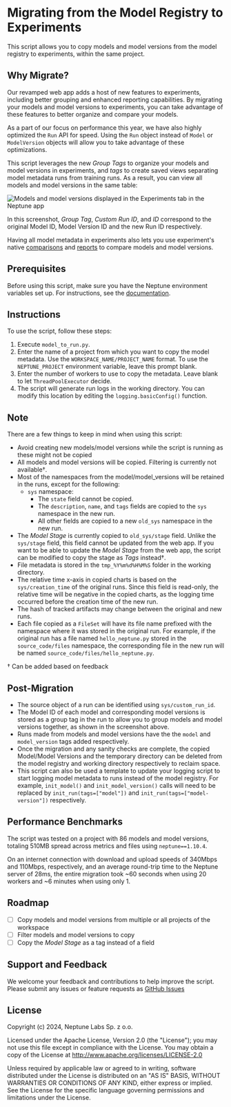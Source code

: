 # Migrating from the Model Registry to Experiments

This script allows you to copy models and model versions from the model registry to experiments, within the same project.

## Why Migrate?
Our revamped web app adds a host of new features to experiments, including better grouping and enhanced reporting capabilities. By migrating your models and model versions to experiments, you can take advantage of these features to better organize and compare your models.

As a part of our focus on performance this year, we have also highly optimized the `Run` API  for speed. Using the `Run` object instead of `Model` or `ModelVersion` objects will allow you to take advantage of these optimizations.

This script leverages the new *Group Tags* to organize your models and model versions in experiments, and *tags* to create saved views separating model metadata runs from training runs. As a result, you can view all models and model versions in the same table:

![Models and model versions displayed in the Experiments tab in the Neptune app](https://neptune.ai/wp-content/uploads/2024/07/MRtoRun.png)

In this screenshot, _Group Tag_, _Custom Run ID_, and _ID_ correspond to the original Model ID, Model Version ID and the new Run ID respectively.

Having all model metadata in experiments also lets you use experiment's native [comparisons](https://docs.neptune.ai/usage/tutorial/#compare-the-runs) and [reports](https://docs.neptune.ai/app/reports/) to compare models and model versions.


## Prerequisites

Before using this script, make sure you have the Neptune environment variables set up. For instructions, see the [documentation](https://docs.neptune.ai/setup/setting_credentials/).

## Instructions

To use the script, follow these steps:

1. Execute `model_to_run.py`.
2. Enter the name of a project from which you want to copy the model metadata. Use the `WORKSPACE_NAME/PROJECT_NAME` format. To use the `NEPTUNE_PROJECT` environment variable, leave this prompt blank.
3. Enter the number of workers to use to copy the metadata. Leave blank to let `ThreadPoolExecutor` decide.
4. The script will generate run logs in the working directory. You can modify this location by editing the `logging.basicConfig()` function.


## Note

There are a few things to keep in mind when using this script:

- Avoid creating new models/model versions while the script is running as these might not be copied
- All models and model versions will be copied. Filtering is currently not available†.
- Most of the namespaces from the model/model_versions will be retained in the runs, except for the following:
  - `sys` namespace:
    - The `state` field cannot be copied.
    - The `description`, `name`, and `tags` fields are copied to the `sys` namespace in the new run.
    - All other fields are copied to a new `old_sys` namespace in the new run.
- The _Model Stage_ is currently copied to `old_sys/stage` field. Unlike the `sys/stage` field, this field cannot be updated from the web app. If you want to be able to update the _Model Stage_ from the web app, the script can be modified to copy the stage as _Tags_ instead†.
- File metadata is stored in the `tmp_%Y%m%d%H%M%S` folder in the working directory.
- The relative time x-axis in copied charts is based on the `sys/creation_time` of the original runs. Since this field is read-only, the relative time will be negative in the copied charts, as the logging time occurred before the creation time of the new run.
- The hash of tracked artifacts may change between the original and new runs.
- Each file copied as a `FileSet` will have its file name prefixed with the namespace where it was stored in the original run. For example, if the original run has a file named `hello_neptune.py` stored in the `source_code/files` namespace, the corresponding file in the new run will be named `source_code/files/hello_neptune.py`.

† Can be added based on feedback

## Post-Migration
- The source object of a run can be identified using `sys/custom_run_id`.
- The Model ID of each model and corresponding model versions is stored as a group tag in the run to allow you to group models and model versions together, as shown in the screenshot above.
- Runs made from models and model versions have the the `model` and `model_version` tags added respectively.
- Once the migration and any sanity checks are complete, the copied Model/Model Versions and the temporary directory can be deleted from the model registry and working directory respectively to reclaim space.
- This script can also be used a template to update your logging script to start logging model metadata to runs instead of the model registry. For example, `init_model()` and `init_model_version()` calls will need to be replaced by `init_run(tags=["model"])` and `init_run(tags=["model-version"])` respectively.

## Performance Benchmarks

The script was tested on a project with 86 models and model versions, totaling 510MB spread across metrics and files using `neptune==1.10.4`.  

On an internet connection with download and upload speeds of 340Mbps and 110Mbps, respectively, and an average round-trip time to the Neptune server of 28ms, the entire migration took ~60 seconds when using 20 workers and ~6 minutes when using only 1.

## Roadmap

- [ ] Copy models and model versions from multiple or all projects of the workspace
- [ ] Filter models and model versions to copy
- [ ] Copy the _Model Stage_ as a tag instead of a field

## Support and Feedback

We welcome your feedback and contributions to help improve the script. Please submit any issues or feature requests as [GitHub Issues](https://github.com/neptune-ai/examples/issues)

## License

Copyright (c) 2024, Neptune Labs Sp. z o.o.

Licensed under the Apache License, Version 2.0 (the "License"); you may not use this file except in compliance with the License. You may obtain a copy of the License at http://www.apache.org/licenses/LICENSE-2.0

Unless required by applicable law or agreed to in writing, software distributed under the License is distributed on an "AS IS" BASIS, WITHOUT WARRANTIES OR CONDITIONS OF ANY KIND, either express or implied.
See the License for the specific language governing permissions and limitations under the License.
